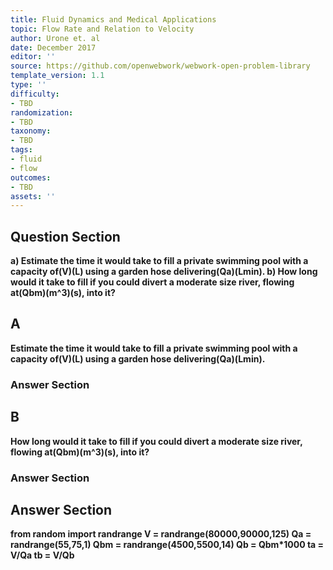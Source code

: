 ```yaml
---
title: Fluid Dynamics and Medical Applications
topic: Flow Rate and Relation to Velocity
author: Urone et. al
date: December 2017
editor: ''
source: https://github.com/openwebwork/webwork-open-problem-library
template_version: 1.1
type: ''
difficulty:
- TBD
randomization:
- TBD
taxonomy:
- TBD
tags:
- fluid
- flow
outcomes:
- TBD
assets: ''
---
```


## Question Section 

<b>
a) Estimate the time it would take to fill a private swimming pool with a capacity of(V)(L) using a garden hose delivering(Qa)(Lmin).
b) How long would it take to fill if you could divert a moderate size river, flowing at(Qbm)(m^3)(s), into it?

## A
Estimate the time it would take to fill a private swimming pool with a capacity of(V)(L) using a garden hose delivering(Qa)(Lmin).
### Answer Section
## B
How long would it take to fill if you could divert a moderate size river, flowing at(Qbm)(m^3)(s), into it?
### Answer Section


## Answer Section

from random import randrange
V = randrange(80000,90000,125)
Qa = randrange(55,75,1)
Qbm = randrange(4500,5500,14)
Qb = Qbm*1000
ta = V/Qa
tb = V/Qb
